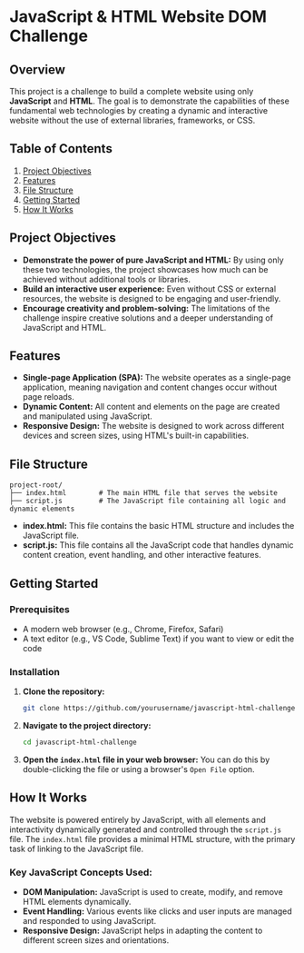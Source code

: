 
# JavaScript & HTML Website DOM Challenge

## Overview

This project is a challenge to build a complete website using only **JavaScript** and **HTML**. The goal is to demonstrate the capabilities of these fundamental web technologies by creating a dynamic and interactive website without the use of external libraries, frameworks, or CSS.

## Table of Contents

1. [Project Objectives](#project-objectives)
2. [Features](#features)
3. [File Structure](#file-structure)
4. [Getting Started](#getting-started)
5. [How It Works](#how-it-works)



## Project Objectives

- **Demonstrate the power of pure JavaScript and HTML:** By using only these two technologies, the project showcases how much can be achieved without additional tools or libraries.
- **Build an interactive user experience:** Even without CSS or external resources, the website is designed to be engaging and user-friendly.
- **Encourage creativity and problem-solving:** The limitations of the challenge inspire creative solutions and a deeper understanding of JavaScript and HTML.

## Features

- **Single-page Application (SPA):** The website operates as a single-page application, meaning navigation and content changes occur without page reloads.
- **Dynamic Content:** All content and elements on the page are created and manipulated using JavaScript.
- **Responsive Design:** The website is designed to work across different devices and screen sizes, using HTML's built-in capabilities.

## File Structure

```plaintext
project-root/
├── index.html        # The main HTML file that serves the website
├── script.js         # The JavaScript file containing all logic and dynamic elements
```

- **index.html:** This file contains the basic HTML structure and includes the JavaScript file.
- **script.js:** This file contains all the JavaScript code that handles dynamic content creation, event handling, and other interactive features.

## Getting Started

### Prerequisites

- A modern web browser (e.g., Chrome, Firefox, Safari)
- A text editor (e.g., VS Code, Sublime Text) if you want to view or edit the code

### Installation

1. **Clone the repository:**
   ```bash
   git clone https://github.com/yourusername/javascript-html-challenge.git
   ```
2. **Navigate to the project directory:**
   ```bash
   cd javascript-html-challenge
   ```
3. **Open the `index.html` file in your web browser:**
   You can do this by double-clicking the file or using a browser's `Open File` option.

## How It Works

The website is powered entirely by JavaScript, with all elements and interactivity dynamically generated and controlled through the `script.js` file. The `index.html` file provides a minimal HTML structure, with the primary task of linking to the JavaScript file.

### Key JavaScript Concepts Used:
- **DOM Manipulation:** JavaScript is used to create, modify, and remove HTML elements dynamically.
- **Event Handling:** Various events like clicks and user inputs are managed and responded to using JavaScript.
- **Responsive Design:** JavaScript helps in adapting the content to different screen sizes and orientations.
  
